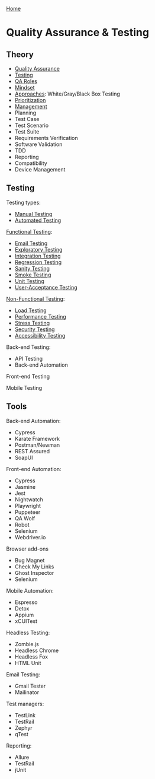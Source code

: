 [Home](./README.md)

# Quality Assurance & Testing

## Theory

- [Quality Assurance](./qa.md)
- [Testing](./testing.md)
- [QA Roles](./roles.md)
- [Mindset](./mindset.md)
- [Approaches](./approach.md): White/Gray/Black Box Testing
- [Prioritization](./prioritization.md)
- [Management](./mgmt.md)
- Planning
- Test Case
- Test Scenario
- Test Suite
- Requirements Verification
- Software Validation
- TDD
- Reporting
- Compatibility
- Device Management

## Testing

Testing types:
- [Manual Testing](./testing.manual.md)
- [Automated Testing](./testing.automated.md)

[Functional Testing](./testing.functional.md):
- [Email Testing](./email.testing.md)
- [Exploratory Testing](./testing.exploratory.md)
- [Integration Testing](./testing.integration.md)
- [Regression Testing](./testing.regression.md)
- [Sanity Testing](./testing.sanity.md)
- [Smoke Testing](./testing.smoke.md)
- [Unit Testing](./testing.unit.md)
- [User-Acceptance Testing](./testing.uat.md)

[Non-Functional Testing](./testing.non-functional.md):
- [Load Testing](./testing.load.md)
- [Performance Testing](./testing.performance.md)
- [Stress Testing](./testing.stress.md)
- [Security Testing](./testing.security.md)
- [Accessibility Testing](./testing.accessibility.md)

Back-end Testing:
- API Testing
- Back-end Automation

Front-end Testing

Mobile Testing

## Tools

Back-end Automation:
- Cypress
- Karate Framework
- Postman/Newman
- REST Assured
- SoapUI

Front-end Automation: 
- Cypress
- Jasmine
- Jest
- Nightwatch
- Playwright
- Puppeteer
- QA Wolf
- Robot
- Selenium
- Webdriver.io

Browser add-ons
- Bug Magnet
- Check My Links
- Ghost Inspector
- Selenium

Mobile Automation:
- Espresso
- Detox
- Appium
- xCUITest

Headless Testing:
- Zombie.js
- Headless Chrome
- Headless Fox
- HTML Unit

Email Testing:
- Gmail Tester
- Mailinator

Test managers:
- TestLink
- TestRail
- Zephyr
- qTest

Reporting:
- Allure
- TestRail
- jUnit

